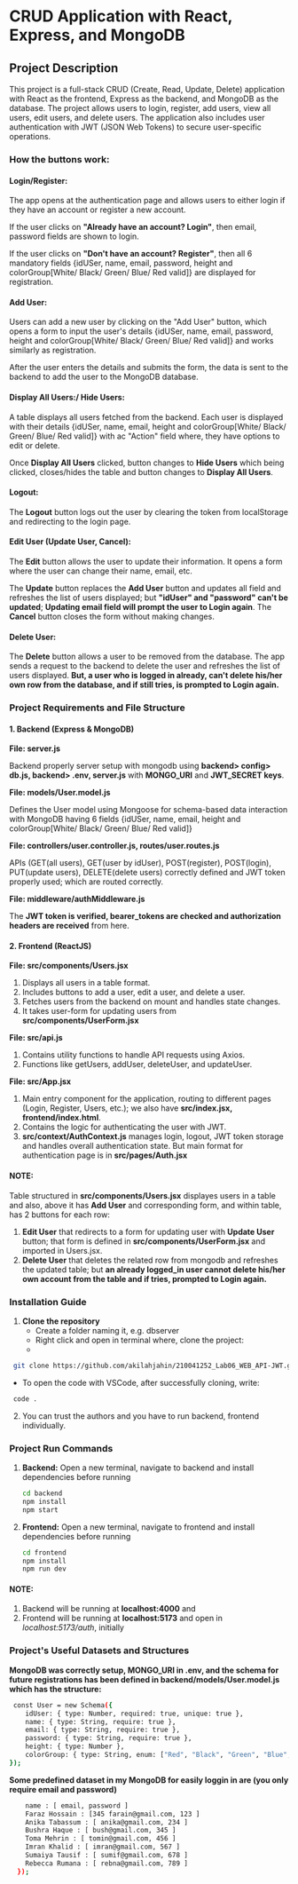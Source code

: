 # CRUD Application with React, Express, and MongoDB
## Project Description

This project is a full-stack CRUD (Create, Read, Update, Delete) application with React as the frontend, Express as the backend, and MongoDB as the database. The project allows users to login, register, add users, view all users, edit users, and delete users. The application also includes user authentication with JWT (JSON Web Tokens) to secure user-specific operations.

### How the buttons work:
#### Login/Register:

The app opens at the authentication page and allows users to either login if they have an account or register a new account.

If the user clicks on **"Already have an account? Login"**, then email, password fields are shown to login.

If the user clicks on **"Don't have an account? Register"**, then all 6 mandatory fields {idUSer, name, email, password, height and colorGroup[White/ Black/ Green/ Blue/ Red valid]} are displayed for registration.

#### Add User:

Users can add a new user by clicking on the "Add User" button, which opens a form to input the user's details {idUSer, name, email, password, height and colorGroup[White/ Black/ Green/ Blue/ Red valid]} and works similarly as registration.

After the user enters the details and submits the form, the data is sent to the backend to add the user to the MongoDB database.

#### Display All Users:/ Hide Users:

A table displays all users fetched from the backend. Each user is displayed with their details {idUSer, name, email, height and colorGroup[White/ Black/ Green/ Blue/ Red valid]} with ac "Action" field where, they have options to edit or delete.

Once **Display All Users** clicked, button changes to **Hide Users** which being clicked, closes/hides the table and button changes to **Display All Users**.

#### Logout:

The **Logout** button logs out the user by clearing the token from localStorage and redirecting to the login page.

#### Edit User (Update User, Cancel):

The **Edit** button allows the user to update their information. It opens a form where the user can change their name, email, etc.

The **Update** button replaces the **Add User** button and updates all field and refreshes the list of users displayed; but **"idUser" and "password" can't be updated**; **Updating email field will prompt the user to Login again**. The **Cancel** button closes the form without making changes.

#### Delete User:

The **Delete** button allows a user to be removed from the database. The app sends a request to the backend to delete the user and refreshes the list of users displayed.
**But, a user who is logged in already, can't delete his/her own row from the database, and if still tries, is prompted to Login again.**

### Project Requirements and File Structure
#### 1. Backend (Express & MongoDB)

**File: server.js**

Backend properly server setup with mongodb using **backend> config> db.js, backend> .env, server.js** with **MONGO_URI** and **JWT_SECRET keys**.

**File: models/User.model.js**

Defines the User model using Mongoose for schema-based data interaction with MongoDB having 6 fields  {idUSer, name, email, height and colorGroup[White/ Black/ Green/ Blue/ Red valid]}

**File: controllers/user.controller.js, routes/user.routes.js**

APIs (GET(all users), GET(user by idUser), POST(register), POST(login), PUT(update users), DELETE(delete users) correctly defined and JWT token properly used; which are routed correctly.

**File: middleware/authMiddleware.js**

The **JWT token is verified, bearer_tokens are checked and authorization headers are received** from here.

#### 2. Frontend (ReactJS)

**File: src/components/Users.jsx**

1. Displays all users in a table format.
2. Includes buttons to add a user, edit a user, and delete a user.
3. Fetches users from the backend on mount and handles state changes.
4. It takes user-form for updating users from **src/components/UserForm.jsx**

**File: src/api.js**

1. Contains utility functions to handle API requests using Axios.
2. Functions like getUsers, addUser, deleteUser, and updateUser.

**File: src/App.jsx**

1. Main entry component for the application, routing to different pages (Login, Register, Users, etc.); we also have **src/index.jsx, frontend/index.html**.
2. Contains the logic for authenticating the user with JWT.
3. **src/context/AuthContext.js** manages login, logout, JWT token storage and handles overall authentication state. But main format for authentication page is in **src/pages/Auth.jsx**

#### NOTE:
Table structured in **src/components/Users.jsx** displayes users in a table and also, above it has **Add User** and corresponding form, and within table, has 2 buttons for each row:
1. **Edit User** that redirects to a form for updating user with **Update User** button; that form is defined in **src/components/UserForm.jsx** and imported in Users.jsx.
2. **Delete User** that deletes the related row from mongodb and refreshes the updated table; but **an already logged_in user cannot delete his/her own account from the table and if tries, prompted to Login again.**

### Installation Guide
1. **Clone the repository**
   - Create a folder naming it, e.g. dbserver
   - Right click and open in terminal where, clone the project:
   - 
  ```bash
   git clone https://github.com/akilahjahin/210041252_Lab06_WEB_API-JWT.git
   ```
  - To open the code with VSCode, after successfully cloning, write:
  ```bash
   code .
   ```

2. You can trust the authors and you have to run backend, frontend individually.

### Project Run Commands
1. **Backend:**
   Open a new terminal, navigate to backend and install dependencies before running
   ```bash
   cd backend
   npm install
   npm start
   ```

2. **Frontend:**
  Open a new terminal, navigate to frontend and install dependencies before running
   ```bash
   cd frontend
   npm install
   npm run dev
   ```
#### NOTE:
  1. Backend will be running at **localhost:4000** and
  2. Frontend will be running at **localhost:5173** and open in *localhost:5173/auth*, initially

### Project's Useful Datasets and Structures

**MongoDB was correctly setup, MONGO_URI in .env, and the schema for future registrations has been defined in backend/models/User.model.js which has the structure:**
  ```bash
   const User = new Schema({
      idUser: { type: Number, required: true, unique: true },
      name: { type: String, require: true },
      email: { type: String, require: true },
      password: { type: String, require: true },
      height: { type: Number },
      colorGroup: { type: String, enum: ["Red", "Black", "Green", "Blue", "White"] },
  });
   ```
**Some predefined dataset in my MongoDB for easily loggin in are (you only require email and password)**
```bash
    name : [ email, password ]
    Faraz Hossain : [345 farain@gmail.com, 123 ]
    Anika Tabassum : [ anika@gmail.com, 234 ]
    Bushra Haque : [ bush@gmail.com, 345 ]
    Toma Mehrin : [ tomin@gmail.com, 456 ]
    Imran Khalid : [ imran@gmail.com, 567 ]
    Sumaiya Tausif : [ sumif@gmail.com, 678 ]
    Rebecca Rumana : [ rebna@gmail.com, 789 ]
  });
   ```
